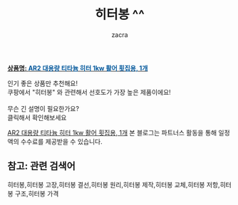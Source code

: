 ﻿---
layout: post
title:  "히터봉 ^^"
author: zacra
categories: [ 아이템 ]
tags: [히터봉,히터봉 고장,히터봉 결선,히터봉 원리,히터봉 제작,히터봉 교체,히터봉 저항,히터봉 구조,히터봉 가격]
image: https://static.coupangcdn.com/image/vendor_inventory/0233/3bb090a5c5e940273bab8c3d92cc16cf4f214cd0ac9d8b01e2c00d4e9c97.jpeg 
description: "쿠팡에서 히터봉 관련 키워드로 가장 고객 선호도가 높은 제품이랍니다."
rating: 4.5
---

<a href="https://link.coupang.com/re/AFFSDP?lptag=AF8407795&pageKey=2349702902&itemId=4074894526&vendorItemId=72119973226&traceid=V0-153-ddd766f44c4a2db9"><b>상품명: <font color='#01579B'>AR2 대용량 티타늄 히터 1kw 활어 횟집용, 1개</font></b></a>

인기 좋은 상품만 추천해요!<br/>
쿠팡에서 "히터봉" 와 관련해서 선호도가 가장 높은 제품이에요!<br/><br/>
무슨 긴 설명이 필요한가요?  
클릭해서 확인해보세요


<a href="https://link.coupang.com/re/AFFSDP?lptag=AF8407795&pageKey=2349702902&itemId=4074894526&vendorItemId=72119973226&traceid=V0-153-ddd766f44c4a2db9">AR2 대용량 티타늄 히터 1kw 활어 횟집용, 1개</a>
본 블로그는 파트너스 활동을 통해 일정액의 수수료를 제공받을 수 있습니다.

## 참고: 관련 검색어    
히터봉,히터봉 고장,히터봉 결선,히터봉 원리,히터봉 제작,히터봉 교체,히터봉 저항,히터봉 구조,히터봉 가격